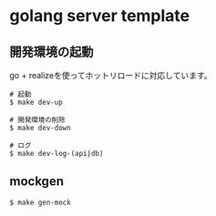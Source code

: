 # golang server template

## 開発環境の起動

go + realizeを使ってホットリロードに対応しています。

```shell
# 起動
$ make dev-up

# 開発環境の削除
$ make dev-down

# ログ
$ make dev-log-(api|db)
```

## mockgen

```shell
$ make gen-mock
```
